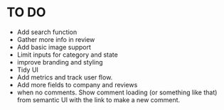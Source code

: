 # TO DO

+ Add search function
+ Gather more info in review
+ Add basic image support
+ Limit inputs for category and state
+ improve branding and styling
+ Tidy UI 
+ Add metrics and track user flow.
+ Add more fields to company and reviews
+ when no comments. Show comment loading (or something like that) from semantic UI with the link to make a new comment. 
